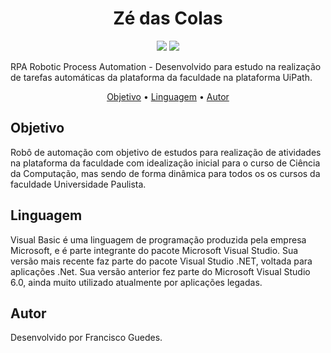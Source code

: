 <h1 align="center">Zé das Colas</h1>
<p align="center">
<img src="https://img.shields.io/github/issues/bfrancd236/ZeDasColas?label=RPA"/>
<img src="https://img.shields.io/github/stars/bfrancd236/ZeDasColas"/>
</p>
<p align="left">RPA Robotic Process Automation - Desenvolvido para estudo na realização de tarefas automáticas da plataforma da faculdade na plataforma UiPath.</p>

<p align="center">
 <a href="#objetivo">Objetivo</a> •
 <a href="#tecnologias">Linguagem</a> • 
 <a href="#autor">Autor</a>
</p>

<h2>
Objetivo
</h2>
<p align="left" id="objetivo">
 Robô de automação com objetivo de estudos para realização de atividades na plataforma da faculdade com idealização inicial para o curso de Ciência da Computação, mas sendo de forma dinâmica para todos os
 os cursos da faculdade Universidade Paulista.</p>
 
 <h2>
 Linguagem
 </h2>
 <p align="left" id="tecnologias">
  Visual Basic é uma linguagem de programação produzida pela empresa Microsoft, e é parte integrante do pacote Microsoft Visual Studio. Sua versão mais recente faz parte do pacote Visual Studio .NET, voltada para aplicações .Net. Sua versão anterior fez parte do Microsoft Visual Studio 6.0, ainda muito utilizado atualmente por aplicações legadas.
</p>

 <h2>
 Autor
 </h2>
 <p align="left" id="autor">
  Desenvolvido por Francisco Guedes.
</p>
 
